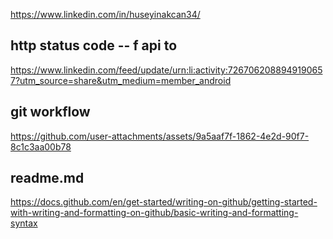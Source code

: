 https://www.linkedin.com/in/huseyinakcan34/
## http status code -- f api to
https://www.linkedin.com/feed/update/urn:li:activity:7267062088949190657?utm_source=share&utm_medium=member_android
## git workflow
https://github.com/user-attachments/assets/9a5aaf7f-1862-4e2d-90f7-8c1c3aa00b78
## readme.md
https://docs.github.com/en/get-started/writing-on-github/getting-started-with-writing-and-formatting-on-github/basic-writing-and-formatting-syntax
